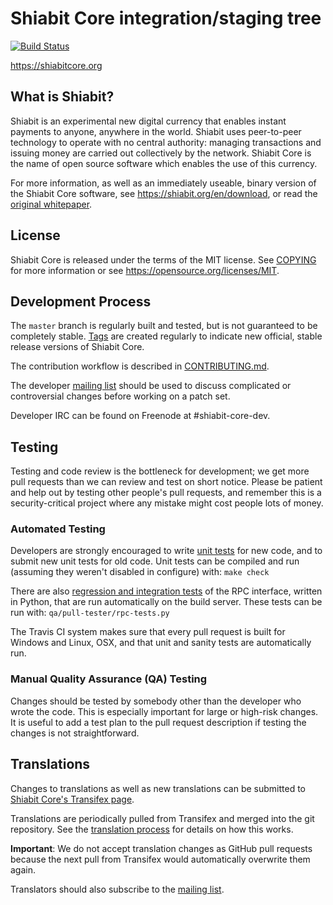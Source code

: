 Shiabit Core integration/staging tree
=====================================

[![Build Status](https://travis-ci.org/shiabit/shiabit.svg?branch=master)](https://travis-ci.org/shiabit/shiabit)

https://shiabitcore.org

What is Shiabit?
----------------

Shiabit is an experimental new digital currency that enables instant payments to
anyone, anywhere in the world. Shiabit uses peer-to-peer technology to operate
with no central authority: managing transactions and issuing money are carried
out collectively by the network. Shiabit Core is the name of open source
software which enables the use of this currency.

For more information, as well as an immediately useable, binary version of
the Shiabit Core software, see https://shiabit.org/en/download, or read the
[original whitepaper](https://shiabitcore.org/shiabit.pdf).

License
-------

Shiabit Core is released under the terms of the MIT license. See [COPYING](COPYING) for more
information or see https://opensource.org/licenses/MIT.

Development Process
-------------------

The `master` branch is regularly built and tested, but is not guaranteed to be
completely stable. [Tags](https://github.com/shiabit/shiabit/tags) are created
regularly to indicate new official, stable release versions of Shiabit Core.

The contribution workflow is described in [CONTRIBUTING.md](CONTRIBUTING.md).

The developer [mailing list](https://lists.linuxfoundation.org/mailman/listinfo/shiabit-dev)
should be used to discuss complicated or controversial changes before working
on a patch set.

Developer IRC can be found on Freenode at #shiabit-core-dev.

Testing
-------

Testing and code review is the bottleneck for development; we get more pull
requests than we can review and test on short notice. Please be patient and help out by testing
other people's pull requests, and remember this is a security-critical project where any mistake might cost people
lots of money.

### Automated Testing

Developers are strongly encouraged to write [unit tests](/doc/unit-tests.md) for new code, and to
submit new unit tests for old code. Unit tests can be compiled and run
(assuming they weren't disabled in configure) with: `make check`

There are also [regression and integration tests](/qa) of the RPC interface, written
in Python, that are run automatically on the build server.
These tests can be run with: `qa/pull-tester/rpc-tests.py`

The Travis CI system makes sure that every pull request is built for Windows
and Linux, OSX, and that unit and sanity tests are automatically run.

### Manual Quality Assurance (QA) Testing

Changes should be tested by somebody other than the developer who wrote the
code. This is especially important for large or high-risk changes. It is useful
to add a test plan to the pull request description if testing the changes is
not straightforward.

Translations
------------

Changes to translations as well as new translations can be submitted to
[Shiabit Core's Transifex page](https://www.transifex.com/projects/p/shiabit/).

Translations are periodically pulled from Transifex and merged into the git repository. See the
[translation process](doc/translation_process.md) for details on how this works.

**Important**: We do not accept translation changes as GitHub pull requests because the next
pull from Transifex would automatically overwrite them again.

Translators should also subscribe to the [mailing list](https://groups.google.com/forum/#!forum/shiabit-translators).
